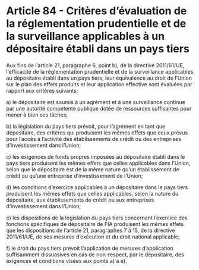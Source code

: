 # Article 84 - Critères d’évaluation de la réglementation prudentielle et de la surveillance applicables à un dépositaire établi dans un pays tiers


Aux fins de l’article 21, paragraphe 6, point b), de la directive 2011/61/UE, l’efficacité de la réglementation prudentielle et de la surveillance applicables au dépositaire établi dans un pays tiers, leur équivalence au droit de l’Union sur le plan des effets produits et leur application effective sont évaluées par rapport aux critères suivants:

a) le dépositaire est soumis à un agrément et à une surveillance continue par une autorité compétente publique dotée de ressources suffisantes pour mener à bien ses tâches;

b) la législation du pays tiers prévoit, pour l’agrément en tant que dépositaire, des critères qui produisent les mêmes effets que ceux prévus pour l’accès à l’activité des établissements de crédit ou des entreprises d’investissement dans l’Union;

c) les exigences de fonds propres imposées au dépositaire établi dans le pays tiers produisent les mêmes effets que celles applicables dans l’Union, selon que le dépositaire est de la même nature qu’un établissement de crédit ou qu’une entreprise d’investissement de l’Union;

d) les conditions d’exercice applicables à un dépositaire dans le pays tiers produisent les mêmes effets que celles applicables, selon la nature du dépositaire, aux établissements de crédit ou aux entreprises d’investissement dans l’Union;

e) les dispositions de la législation du pays tiers concernant l’exercice des fonctions spécifiques de dépositaire de FIA produisent les mêmes effets que les dispositions de l’article 21, paragraphes 7 à 15, de la directive 2011/61/UE, de ses mesures d’exécution et du droit national applicable;

f) le droit du pays tiers prévoit l’application de mesures d’application suffisamment dissuasives en cas de non-respect, par le dépositaire, des exigences et conditions visées aux points a) à e).
